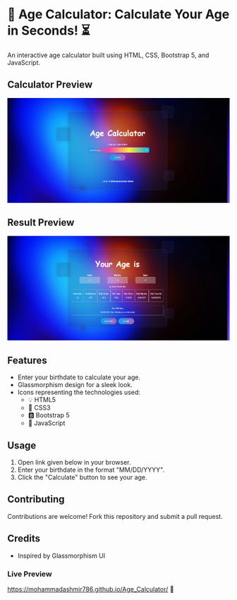 # 🎂 Age Calculator: Calculate Your Age in Seconds! ⏳

An interactive age calculator built using HTML, CSS, Bootstrap 5, and JavaScript.

## Calculator Preview
![Age Calculator preview](assets/images/age-calculator.png)

## Result Preview
![Age Calculator Result](assets/images/result.png)


## Features
- Enter your birthdate to calculate your age.
- Glassmorphism design for a sleek look.
- Icons representing the technologies used:
  - 💡 HTML5
  - 🎨 CSS3
  - 🅱️ Bootstrap 5
  - 🚀 JavaScript

## Usage
1. Open link given below in your browser.
2. Enter your birthdate in the format "MM/DD/YYYY".
3. Click the "Calculate" button to see your age.

## Contributing
Contributions are welcome! Fork this repository and submit a pull request.

## Credits
- Inspired by Glassmorphism UI

### Live Preview
https://mohammadashmir786.github.io/Age_Calculator/ 🚀
